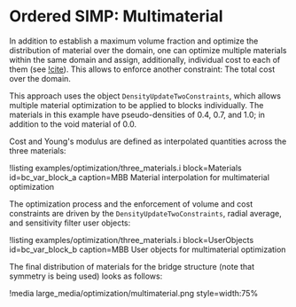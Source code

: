 # Ordered SIMP: Multimaterial

In addition to establish a maximum volume fraction and optimize the distribution
of material over the domain, one can optimize multiple materials within the same
domain and assign, additionally, individual cost to each of them
(see [!cite](tavakoli2014alternating)). This allows to
enforce another constraint: The total cost over the domain.

This approach uses the object `DensityUpdateTwoConstraints`, which allows multiple
material optimization to be applied to blocks individually. The materials in this
example have pseudo-densities of 0.4, 0.7, and 1.0; in addition to the void material
of 0.0.

Cost and Young's modulus are defined as interpolated quantities across the three
materials:

!listing examples/optimization/three_materials.i
         block=Materials id=bc_var_block_a
         caption=MBB Material interpolation for multimaterial optimization

The optimization process and the enforcement of volume and cost constraints
are driven by the `DensityUpdateTwoConstraints`, radial average, and
sensitivity filter user objects:

!listing examples/optimization/three_materials.i
         block=UserObjects id=bc_var_block_b
         caption=MBB User objects for multimaterial optimization


The final distribution of materials for the bridge structure (note that
symmetry is being used) looks as follows:

!media large_media/optimization/multimaterial.png style=width:75%



